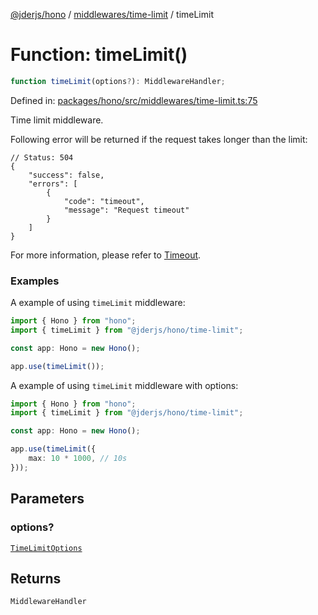 [@jderjs/hono](../../../README.md) / [middlewares/time-limit](../README.md) / timeLimit

# Function: timeLimit()

```ts
function timeLimit(options?): MiddlewareHandler;
```

Defined in: [packages/hono/src/middlewares/time-limit.ts:75](https://github.com/jderstd/hono/blob/e5b2def5701d996fb4f30b7b1af1130fafe72afd/packages/hono/src/middlewares/time-limit.ts#L75)

Time limit middleware.

Following error will be returned if the request takes longer than the limit:

```jsonc
// Status: 504
{
    "success": false,
    "errors": [
        {
            "code": "timeout",
            "message": "Request timeout"
        }
    ]
}
```

For more information, please refer to
[Timeout](https://hono.dev/docs/middleware/builtin/timeout).

### Examples

A example of using `timeLimit` middleware:

```ts
import { Hono } from "hono";
import { timeLimit } from "@jderjs/hono/time-limit";

const app: Hono = new Hono();

app.use(timeLimit());
```

A example of using `timeLimit` middleware with options:

```ts
import { Hono } from "hono";
import { timeLimit } from "@jderjs/hono/time-limit";

const app: Hono = new Hono();

app.use(timeLimit({
    max: 10 * 1000, // 10s
}));
```

## Parameters

### options?

[`TimeLimitOptions`](../type-aliases/TimeLimitOptions.md)

## Returns

`MiddlewareHandler`
